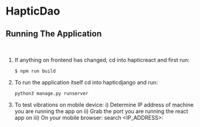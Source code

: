 # HapticDao

## Running The Application 
<br/>

1) If anything on frontend has changed, cd into hapticreact and first run: 
    
    ```
    $ npm run build
    ```
2) To run the application itself cd into hapticdjango and run: 
    ```
    python3 manage.py runserver
    ```
3) To test vibrations on mobile device:
    i) Determine IP address of machine you are running the app on
    ii) Grab the port you are running the react app on
    iii) On your mobile browser: search <IP_ADDRESS>:<PORT>

